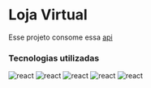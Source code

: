 # Loja Virtual


<p>Esse projeto consome essa <a target='_blank' href='https://github.com/Lucasss-laurentino/barbearia-api'>api</a>

### Tecnologias utilizadas

<div>

  <img alt='react' src='https://img.shields.io/badge/React-20232A?style=for-the-badge&logo=react&logoColor=61DAFB' />

  <img alt='react' src='https://img.shields.io/badge/TypeScript-007ACC?style=for-the-badge&logo=typescript&logoColor=white' />

  <img alt='react' src='https://img.shields.io/badge/Bootstrap-563D7C?style=for-the-badge&logo=bootstrap&logoColor=white' />

  <img alt='react' src='https://img.shields.io/badge/HTML-239120?style=for-the-badge&logo=html5&logoColor=white' />

  <img alt='react' src='https://img.shields.io/badge/CSS-239120?&style=for-the-badge&logo=css3&logoColor=white' />

</div>
